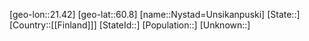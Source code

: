 ﻿---
location: [60.8,21.42]
type: City
tags:
- geo/City


SpocWebEntityId: 33001
isDeleted: false
confidential: public

---
[geo-lon::21.42]
[geo-lat::60.8]
[name::Nystad=Unsikanpuski]
[State::]
[Country::[[Finland]]]
[StateId::]
[Population::]
[Unknown::]

